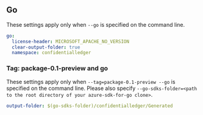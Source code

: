## Go

These settings apply only when `--go` is specified on the command line.

```yaml $(go)
go:
  license-header: MICROSOFT_APACHE_NO_VERSION
  clear-output-folder: true
  namespace: confidentialledger
```

### Tag: package-0.1-preview and go

These settings apply only when `--tag=package-0.1-preview --go` is specified on the command line.
Please also specify `--go-sdks-folder=<path to the root directory of your azure-sdk-for-go clone>`.

```yaml $(tag) == 'package-0.1-preview' && $(go)
output-folder: $(go-sdks-folder)/confidentialledger/Generated
```
